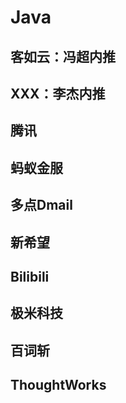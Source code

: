 # Java

## 客如云：冯超内推

## XXX：李杰内推

## 腾讯

## 蚂蚁金服

## 多点Dmail

## 新希望

## Bilibili

## 极米科技

## 百词斩

## ThoughtWorks
